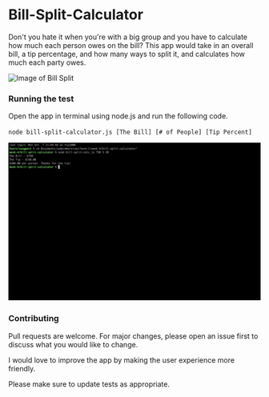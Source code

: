 # Bill-Split-Calculator
Don't you hate it when you're with a big group and you have to calculate how much each person owes on the bill? This app would take in an overall bill, a tip percentage, and how many ways to split it, and calculates how much each party owes.

![Image of Bill Split](https://encrypted-tbn0.gstatic.com/images?q=tbn:ANd9GcQ7E_63oxYLuGHw-_9O4lrtyPk6_kOGOIZbDWx7ESlEjKSNmdlL)

### Running the test
Open the app in terminal using node.js and run the following code.

`node bill-split-calculator.js [The Bill] [# of People] [Tip Percent]`

![Image of Test](img-folder/Screen&#32;Shot&#32;2019-10-07&#32;at&#32;9.59.15&#32;PM.png)


### Contributing
Pull requests are welcome. For major changes, please open an issue first to discuss what you would like to change.

I would love to improve the app by making the user experience more friendly.

Please make sure to update tests as appropriate.
